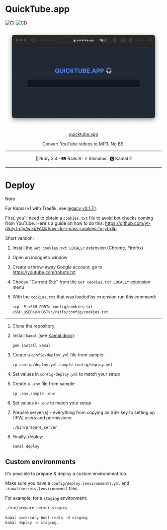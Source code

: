 # QuickTube.app

![CI](https://github.com/vladyio/quicktube/actions/workflows/ci.yml/badge.svg)
![CD](https://github.com/vladyio/quicktube/actions/workflows/cd.yml/badge.svg)

<img src="shot.png">

<p align="center">
  <a href="https://quicktube.app/" _target="blank">quicktube.app</a>
</p>

<p align="center">Convert YouTube videos to MP3. No BS.</p>

<hr>

<div align="center">
  💎 Ruby 3.4 · 🛤 Rails 8 · ⚡️ Stimulus · 🅺 Kamal 2
</div>

<hr>

# Deploy

> [!NOTE]
> For Kamal v1 with Traefik, see [legacy v0.1.7.1](https://github.com/vladyio/quicktube/tree/v0.1.7.1).

First, you'll need to obtain a `cookies.txt` file to avoid bot checks coming from YouTube. Here's a
guide on how to do this: https://github.com/yt-dlp/yt-dlp/wiki/FAQ#how-do-i-pass-cookies-to-yt-dlp

Short version:

1. Install the `Get cookies.txt LOCALLY` extension (Chrome, Firefox)

2. Open an incognito window

3. Create a throw-away Google account, go to https://youtube.com/robots.txt

4. Choose "Current Site" from the  `Get cookies.txt LOCALLY` extension menu

5. With the `cookies.txt` that was loaded by extension run this command:

    `scp -P <SSH_PORT> config/cookies.txt <SSH_USER>@<HOST>:/rails/config/cookies.txt`

<hr>

1. Clone the repository
2. Install `kamal` (see [Kamal docs](https://kamal-deploy.org/docs/installation/)):

    `gem install kamal`
3. Create a `config/deploy.yml` file from sample:

    `cp config/deploy.yml.sample config/deploy.yml`
4. Set values in `config/deploy.yml` to match your setup
5.  Create a `.env` file from sample:

    `cp .env.sample .env`
6. Set values in `.env` to match your setup
7. Prepare server(s) - everything from copying an SSH key to setting up UFW, users and permissions:

   ```
   ./bin/prepare_server
   ```
8. Finally, deploy:

   ```
   kamal deploy
   ```

## Custom environments

It's possible to prepare & deploy a custom environment too.

Make sure you have a `config/deploy.[environment].yml` and `.kamal/secrets.[environment]` files.

For example, for a `staging` environment:

    ./bin/prepare_server staging

    kamal accessory boot redis -d staging
    kamal deploy -d staging.

